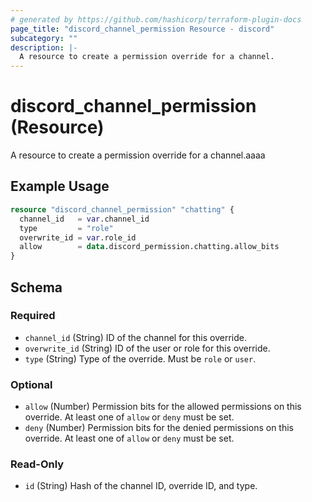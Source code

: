 ```yaml
---
# generated by https://github.com/hashicorp/terraform-plugin-docs
page_title: "discord_channel_permission Resource - discord"
subcategory: ""
description: |-
  A resource to create a permission override for a channel.
---
```


# discord_channel_permission (Resource)

A resource to create a permission override for a channel.aaaa

## Example Usage

```terraform
resource "discord_channel_permission" "chatting" {
  channel_id   = var.channel_id
  type         = "role"
  overwrite_id = var.role_id
  allow        = data.discord_permission.chatting.allow_bits
}
```

<!-- schema generated by tfplugindocs -->
## Schema

### Required

- `channel_id` (String) ID of the channel for this override.
- `overwrite_id` (String) ID of the user or role for this override.
- `type` (String) Type of the override. Must be `role` or `user`.

### Optional

- `allow` (Number) Permission bits for the allowed permissions on this override. At least one of `allow` or `deny` must be set.
- `deny` (Number) Permission bits for the denied permissions on this override. At least one of `allow` or `deny` must be set.

### Read-Only

- `id` (String) Hash of the channel ID, override ID, and type.
